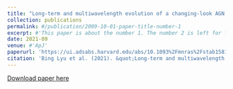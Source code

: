 ```yaml
---
title: "Long-term and multiwavelength evolution of a changing-look AGN Mrk 1018"
collection: publications
permalink: #/publication/2009-10-01-paper-title-number-1
excerpt: #'This paper is about the number 1. The number 2 is left for future work.'
date: 2021-09
venue: #'ApJ'
paperurl: 'https://ui.adsabs.harvard.edu/abs/10.1093%2Fmnras%2Fstab1581/abstract'
citation: 'Bing Lyu et al. (2021). &quot;Long-term and multiwavelength evolution of a changing-look AGN Mrk 1018.&quot; <i>Monthly Notices of the Royal Astronomical Society, Volume 506, Issue 3, pp.4188-4198</i>.'
---
```

[Download paper here](https://academic.oup.com/mnras/pdf-lookup/doi/10.1093/mnras/stab1581)



